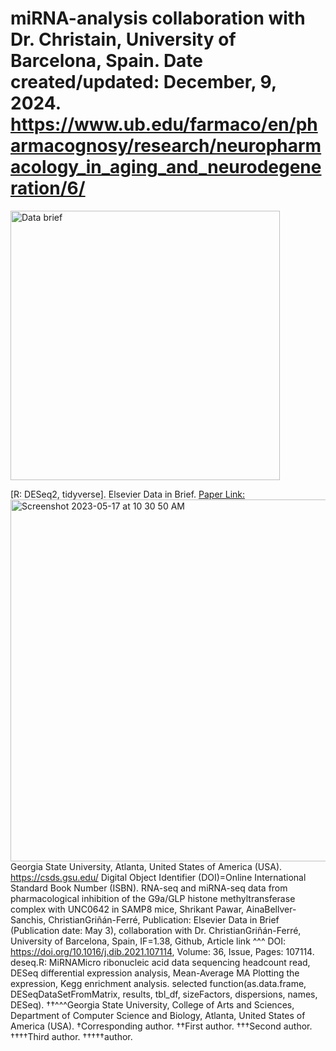 # miRNA-analysis collaboration with Dr. Christain, University of Barcelona, Spain. Date created/updated: December, 9, 2024. https://www.ub.edu/farmaco/en/pharmacognosy/research/neuropharmacology_in_aging_and_neurodegeneration/6/
<img width="431" alt="Data brief" src="https://github.com/spawar2/miRNA-analysis/assets/25118302/516c18c6-2c87-45ec-9d7b-1293085a7bdd">

[R: DESeq2, tidyverse].
Elsevier Data in Brief. [Paper Link:](https://www.sciencedirect.com/science/article/pii/S235234092100398X)
<img width="579" alt="Screenshot 2023-05-17 at 10 30 50 AM" src="https://github.com/spawar2/miRNA-analysis/assets/25118302/acbc7f91-f3da-4286-a4d0-aed62e716285">
Georgia State University, Atlanta, United States of America (USA).
https://csds.gsu.edu/ Digital Object Identifier (DOI)=Online International Standard Book Number (ISBN).
RNA-seq and miRNA-seq data from pharmacological inhibition of the G9a/GLP histone methyltransferase complex with UNC0642 in SAMP8 mice, Shrikant Pawar, AinaBellver-Sanchis, ChristianGriñán-Ferré, Publication: Elsevier Data in Brief (Publication date: May 3), collaboration with Dr. ChristianGriñán-Ferré, University of Barcelona, Spain, IF=1.38, Github, Article link ^^^ DOI: https://doi.org/10.1016/j.dib.2021.107114, Volume: 36, Issue, Pages: 107114.
deseq.R: MiRNAMicro ribonucleic acid data sequencing headcount read, DESeq differential expression analysis, Mean-Average MA Plotting the expression, Kegg enrichment analysis.
selected function(as.data.frame, DESeqDataSetFromMatrix, results, tbl_df, sizeFactors, dispersions, names, DESeq).
††^^^Georgia State University, College of Arts and Sciences, Department of Computer Science and Biology, Atlanta, United States of America (USA). 
†Corresponding author. ††First author. †††Second author. ††††Third author. †††††author.
